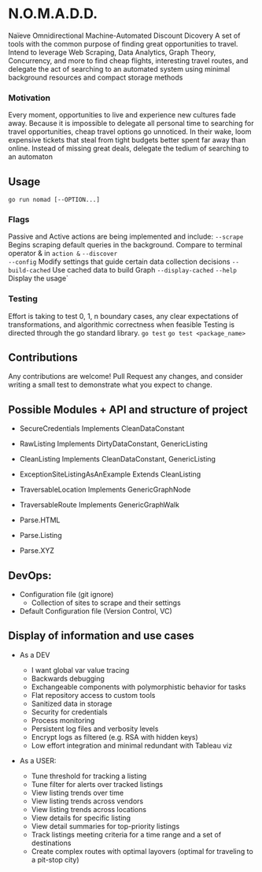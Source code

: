 # N.O.M.A.D.D.

Naïeve Omnidirectional Machine-Automated Discount Dicovery
A set of tools with the common purpose of finding great opportunities to travel. Intend to leverage Web Scraping, Data Analytics, Graph Theory, Concurrency, and more to find cheap flights, interesting travel routes, and delegate the act of searching to an automated system using minimal background resources and compact storage methods


### Motivation

Every moment, opportunities to live and experience new cultures fade away. Because it is impossible to delegate all personal time to searching for travel opportunities, cheap travel options go unnoticed. In their wake, loom expensive tickets that steal from tight budgets better spent far away than online. Instead of missing great deals, delegate the tedium of searching to an automaton


## Usage

`go run nomad [--OPTION...]`

### Flags

Passive and Active actions are being implemented and include:
  `--scrape`          Begins scraping default queries in the background. Compare to terminal operator & in `action &`
  `--discover`        
  `--config`          Modify settings that guide certain data collection decisions
  `--build-cached`    Use cached data to build Graph
  `--display-cached`
  `--help`            Display the usage`

### Testing

Effort is taking to test 0, 1, n boundary cases, any clear expectations of transformations, and algorithmic correctness when feasible
Testing is directed through the go standard library.
  `go test`
  `go test <package_name>`


## Contributions

Any contributions are welcome! Pull Request any changes, and consider writing a small test to demonstrate what you expect to change.


## Possible Modules + API and structure of project
* SecureCredentials Implements CleanDataConstant
* RawListing Implements DirtyDataConstant, GenericListing
* CleanListing Implements CleanDataConstant, GenericListing
* ExceptionSiteListingAsAnExample Extends CleanListing

* TraversableLocation Implements GenericGraphNode
* TraversableRoute Implements GenericGraphWalk

* Parse.HTML
* Parse.Listing
* Parse.XYZ

## DevOps:
* Configuration file (git ignore)
    - Collection of sites to scrape and their settings
* Default Configuration file (Version Control, VC)


## Display of information and use cases
* As a DEV
    - I want global var value tracing
    - Backwards debugging
    - Exchangeable components with polymorphistic behavior for tasks
    - Flat repository access to custom tools
    - Sanitized data in storage
    - Security for credentials
    - Process monitoring
    - Persistent log files and verbosity levels
    - Encrypt logs as filtered (e.g. RSA with hidden keys)
    - Low effort integration and minimal redundant with Tableau viz


* As a USER:
    - Tune threshold for tracking a listing
    - Tune filter for alerts over tracked listings
    - View listing trends over time
    - View listing trends across vendors
    - View listing trends across locations
    - View details for specific listing
    - View detail summaries for top-priority listings
    - Track listings meeting criteria for a time range and a set of destinations
    - Create complex routes with optimal layovers (optimal for traveling to a pit-stop city)

